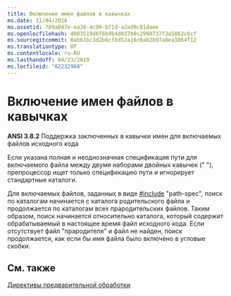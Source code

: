 ```yaml
---
title: Включение имен файлов в кавычках
ms.date: 11/04/2016
ms.assetid: 789a047e-ea38-4c99-b71d-a2ad9c81daee
ms.openlocfilehash: 4083519d6f6b9b4d037b0c2998737f3a5062c6cf
ms.sourcegitcommit: 0ab61bc3d2b6cfbd52a16c6ab2b97a8ea1864f12
ms.translationtype: HT
ms.contentlocale: ru-RU
ms.lasthandoff: 04/23/2019
ms.locfileid: "62232960"
---
```

# <a name="including-quoted-filenames"></a>Включение имен файлов в кавычках

**ANSI 3.8.2** Поддержка заключенных в кавычки имен для включаемых файлов исходного кода

Если указана полная и неоднозначная спецификация пути для включаемого файла между двумя наборами двойных кавычек (" "), препроцессор ищет только спецификацию пути и игнорирует стандартные каталоги.

Для включаемых файлов, заданных в виде [#include](../preprocessor/hash-include-directive-c-cpp.md) "path-spec", поиск по каталогам начинается с каталога родительского файла и продолжается по каталогам всех прародительских файлов. Таким образом, поиск начинается относительно каталога, который содержит обрабатываемый в настоящее время файл исходного кода. Если отсутствует файл "прародителя" и файл не найден, поиск продолжается, как если бы имя файла было включено в угловые скобки.

## <a name="see-also"></a>См. также

[Директивы предварительной обработки](../c-language/preprocessing-directives.md)
